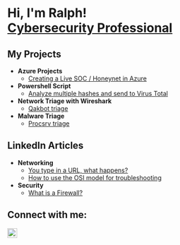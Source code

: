 <h1>Hi, I'm Ralph! <br/><a href="https://github.com/ralphbailey"></a> <a href="https://www.linkedin.com/in/ralph-bailey/">Cybersecurity Professional</a></h1>

<h2>My Projects</h2>

- <b> Azure Projects</b>
  - [Creating a Live SOC / Honeynet in Azure](https://github.com/ralphbailey/Azure-SOC)
- <b> Powershell Script</b>
  - [Analyze multiple hashes and send to Virus Total](https://github.com/ralphbailey/Powershell-hashes)
 - <b> Network Triage with Wireshark</b>
   - [Qakbot triage](https://github.com/ralphbailey/Qakbot-triage)
- <b> Malware Triage</b>
  - [Procsrv triage](https://github.com/ralphbailey/Procsrv-triage)

<h2>LinkedIn Articles</h2>

- <b>Networking</b>
  - [You type in a URL, what happens?](https://www.linkedin.com/pulse/explain-how-internet-works-ralph-bailey-s9fqe%3FtrackingId=BPin%252FIa3SSKMQS1h4QRJ2A%253D%253D/?trackingId=BPin%2FIa3SSKMQS1h4QRJ2A%3D%3D)
  - [How to use the OSI model for troubleshooting](https://www.linkedin.com/pulse/using-osi-model-troubleshoot-networks-ralph-bailey-kogzc%3FtrackingId=aEP9zLrAQySqx5k241ngbA%253D%253D/?trackingId=aEP9zLrAQySqx5k241ngbA%3D%3D)
- <b>Security</b>
  - [What is a Firewall?](https://www.linkedin.com/pulse/what-firewall-ralph-bailey-eawkc/)


<h2>Connect with me:</h2>

[<img align="left" alt="RalphBailey | LinkedIn" width="22px" src="https://cdn.jsdelivr.net/npm/simple-icons@v3/icons/linkedin.svg" />][linkedin]

[linkedin]: https://linkedin.com/in/ralph-bailey

